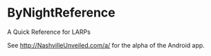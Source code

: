 # ByNightReference
A Quick Reference for LARPs


See http://NashvilleUnveiled.com/a/ for the alpha of the Android app.
